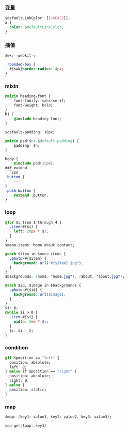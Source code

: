 ### 变量

```css
$defaultLinkColor: [[46EAC2]];
a {
  color: $defaultLinkColor;
}
```

### 插值

```css
$wk: -webkit-;

.rounded-box {
  #{$wk}border-radius: 4px;
}
```

### mixin

````css
@mixin heading-font {
    font-family: sans-serif;
    font-weight: bold;
}
h1 {
    @include heading-font;
}

$default-padding: 10px;

@mixin pad($n: $default-padding) {
    padding: $n;
}

body {
    @include pad(15px);
### extend
```css
.button {
    ···
}
.push-button {
    @extend .button;
}

````

### loop

```css
@for $i from 1 through 4 {
  .item-#{$i} {
    left: 20px * $i;
  }
}
$menu-items: home about contact;

@each $item in $menu-items {
  .photo-#{$item} {
    background: url("#{$item}.jpg");
  }
}
$backgrounds: (home, "home.jpg"), (about, "about.jpg");

@each $id, $image in $backgrounds {
  .photo-#{$id} {
    background: url($image);
  }
}
$i: 6;
@while $i > 0 {
  .item-#{$i} {
    width: 2em * $i;
  }
  $i: $i - 2;
}
```

### condition

```css
@if $position == "left" {
  position: absolute;
  left: 0;
} @else if $position == "right" {
  position: absolute;
  right: 0;
} @else {
  position: static;
}
```

### map

```css
$map: (key1: value1, key2: value2, key3: value3);

map-get($map, key1)

```
